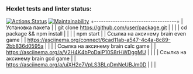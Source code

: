 ### Hexlet tests and linter status:

[![Actions Status](https://github.com/Kitovskiy64/frontend-project-44/actions/workflows/hexlet-check.yml/badge.svg)](https://github.com/Kitovskiy64/frontend-project-44/actions)
[![Maintainability](https://api.codeclimate.com/v1/badges/c5788dac313bf22fe142/maintainability)](https://codeclimate.com/github/Kitovskiy64/frontend-project-44/maintainability)
+-----------------------------------+
| Установка пакета |
| git clone https://github.com/user/package.git |
| |
| cd package && npm install |
| |
| npm start |
| Ссылка на аксинему brain even game |
| https://asciinema.org/connect/6cad11ab-a547-4c4a-8c89-2bb836d0595a |
| |
| Ссылка на аксинему brain calc game |
| https://asciinema.org/a/V2H4K4bPoDaiP10S8rHWDggMU |
| |
| Ссылка на аксинему brain gcd game |
| https://asciinema.org/a/uiXH2e7VpLS3BLqDmNeUBJm0D |
| |
